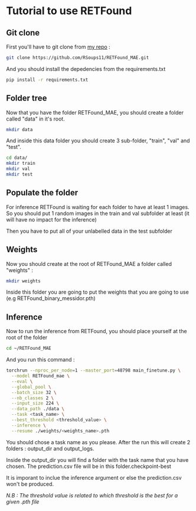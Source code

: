 # Tutorial to use RETFound

## Git clone 

First you'll have to git clone from [my repo](https://github.com/RSoups11/RETFound_MAE)
 : 

```bash
git clone https://github.com/RSoups11/RETFound_MAE.git
```

And you should install the depedencies from the requirements.txt

```bash
pip install -r requirements.txt
```


## Folder tree

Now that you have the folder RETFound_MAE, you should create a folder called "data" in it's root.

```bash
mkdir data
```

And inside this data folder you should create 3 sub-folder, "train", "val" and "test".

```bash
cd data/
mkdir train
mkdir val
mkdir test
```

## Populate the folder

For inference RETFound is waiting for each folder to have at least 1 images. So you should put 1 random images in the train and val subfolder at least (it will have no impact for the inference)

Then you have to put all of your unlabelled data in the test subfolder

## Weights 

Now you should create at the root of RETFound_MAE a folder called "weights" :

```bash
mkdir weights
```

Inside this folder you are going to put the weights that you are going to use (e.g RETFound_binary_messidor.pth)

## Inference

Now to run the inference from RETFound, you should place yourself at the root of the folder 

```bash
cd ~/RETFound_MAE
```

And you run this command : 

```bash
torchrun --nproc_per_node=1 --master_port=48798 main_finetune.py \
  --model RETFound_mae \
  --eval \
  --global_pool \
  --batch_size 32 \
  --nb_classes 2 \
  --input_size 224 \
  --data_path ./data \
  --task <task_name> \
  --best_threshold <threshold_value> \
  --inference \
  --resume ./weights/<weights_name>.pth
```

You should chose a task name as you please. After the run this will create 2 folders : output_dir and output_logs. 

Inside the output_dir you will find a folder with the task name that you have chosen. The prediction.csv file will be in this folder.checkpoint-best

It is imporant to inclue the inference argument or else the prediction.csv won't be produced.

_N.B : The threshold value is related to which threshold is the best for a given .pth file_
